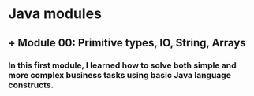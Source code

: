 # Java modules 

## + Module 00: Primitive types, IO, String, Arrays
### In this first module, I learned how to solve both simple and more complex business tasks using basic Java language constructs.